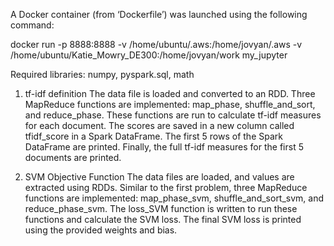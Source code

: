 A Docker container (from ‘Dockerfile’) was launched using the following command: 

docker run -p 8888:8888
-v /home/ubuntu/.aws:/home/jovyan/.aws
-v /home/ubuntu/Katie_Mowry_DE300:/home/jovyan/work
my_jupyter

Required libraries: numpy, pyspark.sql, math 

1.	tf-idf definition
The data file is loaded and converted to an RDD. Three MapReduce functions are implemented: map_phase, shuffle_and_sort, and reduce_phase. These functions are run to calculate tf-idf measures for each document. The scores are saved in a new column called tfidf_score in a Spark DataFrame. The first 5 rows of the Spark DataFrame are printed. Finally, the full tf-idf measures for the first 5 documents are printed. 

2.	SVM Objective Function 
The data files are loaded, and values are extracted using RDDs. Similar to the first problem, three MapReduce functions are implemented: map_phase_svm, shuffle_and_sort_svm, and reduce_phase_svm. The loss_SVM function is written to run these functions and calculate the SVM loss. The final SVM loss is printed using the provided weights and bias.
